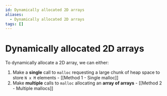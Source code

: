 ```yaml
---
id: Dynamically allocated 2D arrays
aliases:
  - Dynamically allocated 2D arrays
tags: []
---
```


# Dynamically allocated 2D arrays

To dynamically allocate a 2D array, we can either:

1. Make a **single** call to `malloc` requesting a large chunk of heap space to store `N x M` elements - [[Method 1 - Single malloc]]
2. Make **multiple** calls to `malloc` allocating an **array of arrays** - [[Method 2 - Multiple mallocs]]
